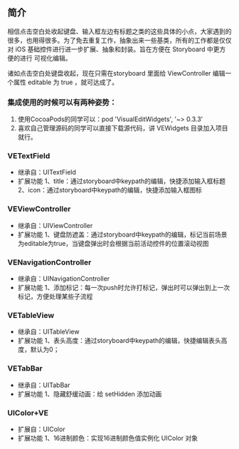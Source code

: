 ## 简介

相信点击空白处收起键盘、输入框左边有标题之类的这些具体的小点，大家遇到的很多，也用得很多。为了免去重复工作，抽象出来一些基类，所有的工作都是仅仅对 iOS 基础控件进行进一步扩展、抽象和封装。旨在方便在 Storyboard 中更方便的进行 可视化编辑。

诸如点击空白处键盘收起，现在只需在storyboard 里面给 ViewController 编辑一个属性 editable 为 true ，就可达成了。

### 集成使用的时候可以有两种姿势：

1. 使用CocoaPods的同学可以：pod 'VisualEditWidgets', '~> 0.3.3' 
2. 喜欢自己管理源码的同学可以直接下载源代码，讲 VEWidgets 目录加入项目就行。


### VETextField

*	继承自：UITextField
*	扩展功能
		1、title：通过storyboard中keypath的编辑，快捷添加输入框标题
		2、icon：通过storyboard中keypath的编辑，快捷添加输入框图标

### VEViewController

*	继承自：UIViewController
*	扩展功能
		1、键盘防遮盖：通过storyboard中keypath的编辑，标记当前场景为editable为true，当键盘弹出时会根据当前活动控件的位置滚动视图

### VENavigationController

*	继承自：UINavigationController
*	扩展功能
		1、添加标记：每一次push时允许打标记，弹出时可以弹出到上一次标记，方便处理某些子流程

### VETableView

*	继承自：UITableView
*	扩展功能
		1、表头高度：通过storyboard中keypath的编辑，快捷编辑表头高度，默认为0；

### VETabBar
*	继承自：UITabBar
*	扩展功能
		1、隐藏舒缓动画：给 setHidden 添加动画

### UIColor+VE

*	扩展自：UIColor
*	扩展功能
		1、16进制颜色：实现16进制颜色值实例化 UIColor 对象
